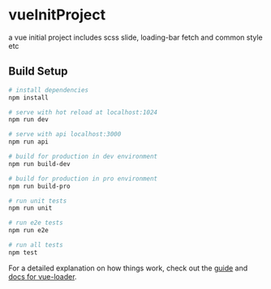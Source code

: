 # vueInitProject
a vue initial project includes scss slide, loading-bar fetch and common style etc
## Build Setup

``` bash
# install dependencies
npm install

# serve with hot reload at localhost:1024
npm run dev

# serve with api localhost:3000
npm run api

# build for production in dev environment
npm run build-dev

# build for production in pro environment
npm run build-pro

# run unit tests
npm run unit

# run e2e tests
npm run e2e

# run all tests
npm test
```

For a detailed explanation on how things work, check out the [guide](http://vuejs-templates.github.io/webpack/) and [docs for vue-loader](http://vuejs.github.io/vue-loader).
